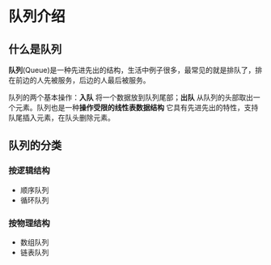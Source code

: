 # 队列介绍

## 什么是队列

**队列**(Queue)是一种先进先出的结构，生活中例子很多，最常见的就是排队了，排在前边的人先被服务，后边的人最后被服务。

队列的两个基本操作：**入队** 将一个数据放到队列尾部；**出队** 从队列的头部取出一个元素。队列也是一种**操作受限的线性表数据结构** 它具有先进先出的特性，支持队尾插入元素，在队头删除元素。

## 队列的分类

### 按逻辑结构

- 顺序队列
- 循环队列

### 按物理结构

- 数组队列
- 链表队列